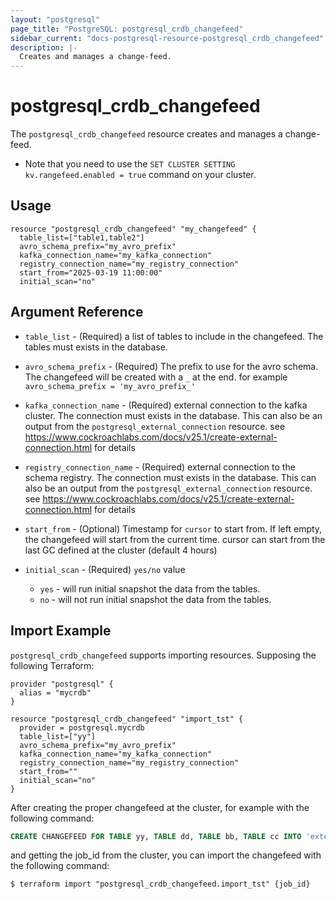 ```yaml
---
layout: "postgresql"
page_title: "PostgreSQL: postgresql_crdb_changefeed"
sidebar_current: "docs-postgresql-resource-postgresql_crdb_changefeed"
description: |-
  Creates and manages a change-feed.
---
```


# postgresql_crdb_changefeed

The ``postgresql_crdb_changefeed`` resource creates and manages a change-feed.
* Note that you need to use the `SET CLUSTER SETTING kv.rangefeed.enabled = true` command on your cluster.


## Usage

```hcl
resource "postgresql_crdb_changefeed" "my_changefeed" {
  table_list=["table1,table2"]
  avro_schema_prefix="my_avro_prefix"
  kafka_connection_name="my_kafka_connection"
  registry_connection_name="my_registry_connection"
  start_from="2025-03-19 11:00:00"
  initial_scan="no" 
```

## Argument Reference

* `table_list` - (Required) a list of tables to include in the changefeed. The tables must exists in the database.

* `avro_schema_prefix` - (Required) The prefix to use for the avro schema. The changefeed will be created with a `_` at the end. 
for example `avro_schema_prefix = 'my_avro_prefix_'` 

* `kafka_connection_name` - (Required) external connection to the kafka cluster. The connection must exists in the database.
This can also be an output from the `postgresql_external_connection` resource.
see https://www.cockroachlabs.com/docs/v25.1/create-external-connection.html for details

* `registry_connection_name` - (Required) external connection to the schema registry. The connection must exists in the database.
This can also be an output from the `postgresql_external_connection` resource.
see https://www.cockroachlabs.com/docs/v25.1/create-external-connection.html for details

* `start_from` - (Optional) Timestamp for `cursor` to start from. If left empty, the changefeed will start from the current time. cursor can start from the last GC defined at the cluster (default 4 hours)

* `initial_scan` - (Required) `yes/no` value  
    * `yes` - will run initial snapshot the data from the tables.
    * `no` - will not run initial snapshot the data from the tables.
## Import Example

`postgresql_crdb_changefeed` supports importing resources.  Supposing the following
Terraform:

```hcl
provider "postgresql" {
  alias = "mycrdb"
}

resource "postgresql_crdb_changefeed" "import_tst" {
  provider = postgresql.mycrdb
  table_list=["yy"]
  avro_schema_prefix="my_avro_prefix"
  kafka_connection_name="my_kafka_connection"
  registry_connection_name="my_registry_connection"
  start_from=""
  initial_scan="no"
}
```
After creating the proper changefeed at the cluster, for example with the following command:
```sql
CREATE CHANGEFEED FOR TABLE yy, TABLE dd, TABLE bb, TABLE cc INTO 'external://my_kafka_connection' WITH OPTIONS (avro_schema_prefix = 'my_avro_prefix_', confluent_schema_registry = 'external://my_registry_connection', cursor = '2025-03-19 11:00:00', diff, format = 'avro', initial_scan = 'no', on_error = 'pause', updated)
```
and getting the job_id from the cluster, you can import the changefeed with the following command:

```
$ terraform import "postgresql_crdb_changefeed.import_tst" {job_id}
```
